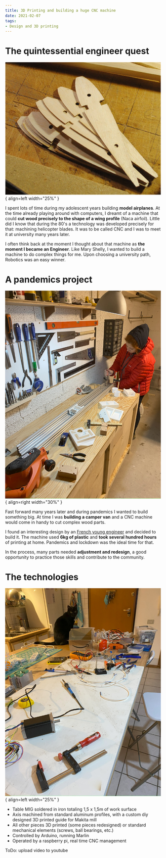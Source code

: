 ```yaml
---
title: 3D Printing and building a huge CNC machine
date: 2021-02-07
tags:
- Design and 3D printing
---
```

# The quintessential engineer quest

![naca airfoils](img/naca_profiles.jpg){ align=left width="25%" }

I spent lots of time during my adolescent years building **model airplanes**. At the time already playing around with computers, I dreamt of a machine that could **cut wood precisely to the shape of a wing profile** (Naca airfoil). Little did I know that during the 80's a technology was developed precisely for that: machining helicopter blades. It was to be called CNC and I was to meet it at university many years later.

I often think back at the moment I thought about that machine as **the moment I became an Engineer**. Like Mary Shelly, I wanted to build a machine to do complex things for me. Upon choosing a university path, Robotics was an easy winner.

# A pandemics project

![nat working](img/cnc_nat.jpg){ align=right width="30%" }

Fast forward many years later and during pandemics I wanted to build something big. At time I was **building a camper van** and a CNC machine would come in handy to cut complex wood parts.

I found an interesting design by an [French young engineer](https://createforcuriosity.com/en) and decided to build it. The machine used **6kg of plastic** and **took several hundred hours** of printing at home. Pandemics and lockdown was the ideal time for that.

In the process, many parts needed **adjustment and redesign**, a good opportunity to practice those skills and contribute to the community.

# The technologies

![cnc electronics](img/cnc_electronics.jpg){ align=left width="25%" }

* Table MIG soldered in iron totaling 1,5 x 1,5m of work surface
* Axis machined from standard aluminum profiles, with a custom diy designed 3D printed guide for Makita mill
* All other pieces 3D printed (some pieces redesigned) or standard mechanical elements (screws, ball bearings, etc.)
* Controlled by Arduino, running Marlin
* Operated by a raspberry pi, real time CNC management

ToDo: upload video to youtube